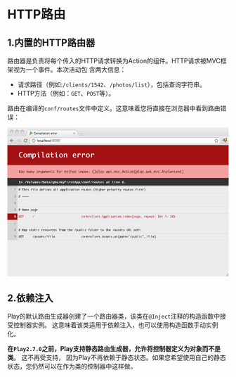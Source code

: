 HTTP路由
================================================================================
## 1.内置的HTTP路由器
路由器是负责将每个传入的HTTP请求转换为Action的组件。HTTP请求被MVC框架视为一个事件。本次活动包
含两大信息：
+ 请求路径（例如:`/clients/1542`、`/photos/list`），包括查询字符串。
+ HTTP方法（例如：`GET`、`POST`等）。

路由在编译的`conf/routes`文件中定义。这意味着您将直接在浏览器中看到路由错误：

![路由错误](../img/1.png)

## 2.依赖注入
Play的默认路由生成器创建了一个路由器类，该类在`@Inject`注释的构造函数中接受控制器实例。 
这意味着该类适用于依赖注入，也可以使用构造函数手动实例化。

**在`Play2.7.0`之前，Play支持静态路由生成器，允许将控制器定义为对象而不是类**。 这不再受支持，
因为Play不再依赖于静态状态。如果您希望使用自己的静态状态，您仍然可以在作为类的控制器中这样做。